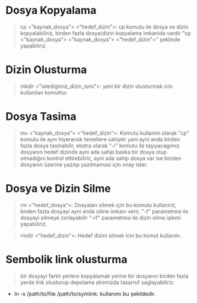 # Dosya Kopyalama

>cp <"kaynak_dosya"> <"hedef_dizin">: cp komutu ile dosya ve dizin kopyalabiliriz, birden fazla dosya/dizin kopyalama imkanida vardir "cp <"kaynak_dosya"> <"kaynak_dosya"> <"hedef_dizin">" şeklinde yapabiliriz.

# Dizin Olusturma

>mkdir <"istedigimiz_dizin_ismi">: yeni bir dizin olusturmak icin kullanilan komuttur.

# Dosya Tasima

>mv <"kaynak_dosya"> <"hedef_dizin">: Komutu kullanim olarak "cp" komutu ile aynı hiyerarsik temellere sahiptir yani ayni anda birden fazla dosya tasinabilir, ekstra olarak "-i" komutu ile taşıyacagımız dosyanın hedef dizinde ayni ada sahip baska bir dosya olup olmadığını kontrol ettirebiliriz, ayni ada sahip dosya var ise bizden dosyanın üzerine yazılıp yazılmamasi için onay ister.

# Dosya ve Dizin Silme

>rm <"hedef_dosya">: Dosyaları silmek için bu komutu kullaniriz, birden fazla dosyayi ayni anda silme imkanı verir, "-f" parametresi ile dosyayi silmeye zorlayabilir "-rf" parametresi ile dizin silme işlemi yapabiliriz.

>rmdir <"hedef_dizin">: Hedef dizini silmek icin bu komut kullanılır.

# Sembolik link olusturma

>bir dosyayi farklı yerlere kopyalamak yerine bir dosyanın birden fazla yerde link olusturup depolama alnimizda tasarruf saglayabiliriz.

* ln -s /path/to/file /path/to/symlink: kullanımı bu şekildedir.